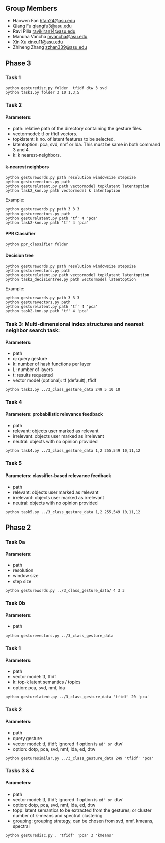## Group Members
* Haowen Fan hfan24@asu.edu
* Qiang Fu qiangfu3@asu.edu
* Ravi Pilla ravikiran14@asu.edu
* Manuha Vancha mvancha@asu.edu
* Xin Xu xinxu11@asu.edu
* Zhiheng Zhang zzhan339@asu.edu

## Phase 3
### Task 1
```
python gesturedisc.py folder  tfidf dtw 3 svd
python task1.py folder 3 10 1,3,5
```


### Task 2
#### Parameters:
* path: relative path of the directory containing the gesture files.
* vectormodel: tf or tfidf vectors.
* topklatent: k no. of latent features to be selected.
* latentoption: pca, svd, nmf or lda. This must be same in both command 3 and 4.
* k: k nearest-neighbors.

#### k-nearest neighbors
```
python gesturewords.py path resolution windowsize stepsize
python gesturevectors.py path
python gesturelatent.py path vectormodel topklatent latentoption
python task2_knn.py path vectormodel k latentoption
```
Example:
```
python gesturewords.py path 3 3 3
python gesturevectors.py path
python gesturelatent.py path 'tf' 4 'pca'
python task2-knn.py path 'tf' 4 'pca'
```


#### PPR Classifier
```
python ppr_classifier folder
```

#### Decision tree
```
python gesturewords.py path resolution windowsize stepsize
python gesturevectors.py path
python gesturelatent.py path vectormodel topklatent latentoption
python task2_decisiontree.py path vectormodel latentoption
```
Example:
```
python gesturewords.py path 3 3 3
python gesturevectors.py path
python gesturelatent.py path 'tf' 4 'pca'
python task2-knn.py path 'tf' 4 'pca'
```

### Task 3: Multi-dimensional index structures and nearest neighbor search task:
#### Parameters:
* path
* q: query gesture
* k: number of hash functions per layer
* L: number of layers
* t: results requested
* vector model (optional): tf (default), tfidf
```
python task3.py ../3_class_gesture_data 249 5 10 10
```

### Task 4
#### Parameters: probabilistic relevance feedback
* path
* relevant: objects user marked as relevant
* irrelevant: objects user marked as irrelevant
* neutral: objects with no opinion provided
```
python task4.py ../3_class_gesture_data 1,2 255,549 10,11,12
```

### Task 5
#### Parameters: classifier-based relevance feedback
* path
* relevant: objects user marked as relevant
* irrelevant: objects user marked as irrelevant
* neutral: objects with no opinion provided
```
python task5.py ../3_class_gesture_data 1,2 255,549 10,11,12
```

## Phase 2
### Task 0a
#### Parameters:
* path
* resolution
* window size
* step size
```
python gesturewords.py ../3_class_gesture_data/ 4 3 3
```
### Task 0b
#### Parameters:
* path
```
python gesturevectors.py ../3_class_gesture_data
```
### Task 1
#### Parameters:
* path
* vector model: tf, tfidf
* k: top-k latent semantics / topics
* option: pca, svd, nmf, lda
```
python gesturelatent.py ../3_class_gesture_data 'tfidf' 20 'pca'
```
### Task 2
#### Parameters:
* path
* query gesture
* vector model: tf, tfidf; ignored if option is `ed' or `dtw'
* option: dotp, pca, svd, nmf, lda, ed, dtw
```
python gesturesimilar.py ../3_class_gesture_data 249 'tfidf' 'pca'
```
### Tasks 3 & 4
#### Parameters:
* path
* vector model: tf, tfidf; ignored if option is `ed' or `dtw'
* option: dotp, pca, svd, nmf, lda, ed, dtw
* topp:  latent semantics to be extracted from the gestures; or cluster number of k-means and spectral clustering
* grouping: grouping strategy, can be chosen from svd, nmf, kmeans, spectral
```
python gesturedisc.py . 'tfidf' 'pca' 3 'kmeans'
```
